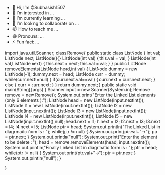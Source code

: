 - 👋 Hi, I’m @Subhasish1507
- 👀 I’m interested in ...
- 🌱 I’m currently learning ...
- 💞️ I’m looking to collaborate on ...
- 📫 How to reach me ...
- 😄 Pronouns: ...
- ⚡ Fun fact: ...

<!---
Subhasish1507/Subhasish1507 is a ✨ special ✨ repository because its `README.md` (this file) appears on your GitHub profile.
You can click the Preview link to take a look at your changes.
--->

import java.util.Scanner;
class Remove{
    public static class ListNode
    {
        int val;
        ListNode next;
        ListNode(){}
        ListNode(int val)
        {
            this.val = val;
        }
        ListNode(int val,ListNode next)
        {
            this.next = next;
            this.val = val;
        }
    }
    public ListNode removeElements(ListNode head,int val)
    {
        ListNode dummy = new ListNode(-1);
        dummy.next = head;
        ListNode curr = dummy;
        while(curr.next!=null)
        {
            if(curr.next.val==val)
            {
                curr.next = curr.next.next;
            }
            else
            {
                curr = curr.next;
            }
        }
        return dummy.next;
    }
    public static void main(String[] args) {
        Scanner input = new Scanner(System.in);
        Remove remove = new Remove();
        System.out.print("Enter the Linked List elements (only 6 elements ):");
        ListNode head = new ListNode(input.nextInt());
        ListNode l1 = new ListNode(input.nextInt());
        ListNode l2 = new ListNode(input.nextInt());
        ListNode l3 = new ListNode(input.nextInt());
        ListNode l4 = new ListNode(input.nextInt());
        ListNode l5 = new ListNode(input.nextInt(),null);
        head.next = l1;
        l1.next = l2;
        l2.next = l3;
        l3.next = l4;
        l4.next = l5;
        ListNode ptr = head;
        System.out.println("The Linked List in diagrmatic form is : ");
        while(ptr != null)
        {
            System.out.print(ptr.val+"->");
            ptr = ptr.next;
        }
        System.out.println("null");
        System.out.print("Enter the element to be delete : ");
        head = remove.removeElements(head, input.nextInt());
        System.out.println("Finally Linked List in diagrmatic form is : ");
        ptr = head;
        while(ptr != null)
        {
            System.out.print(ptr.val+"->");
            ptr = ptr.next;
        }
        System.out.println("null");
    }
    
}
